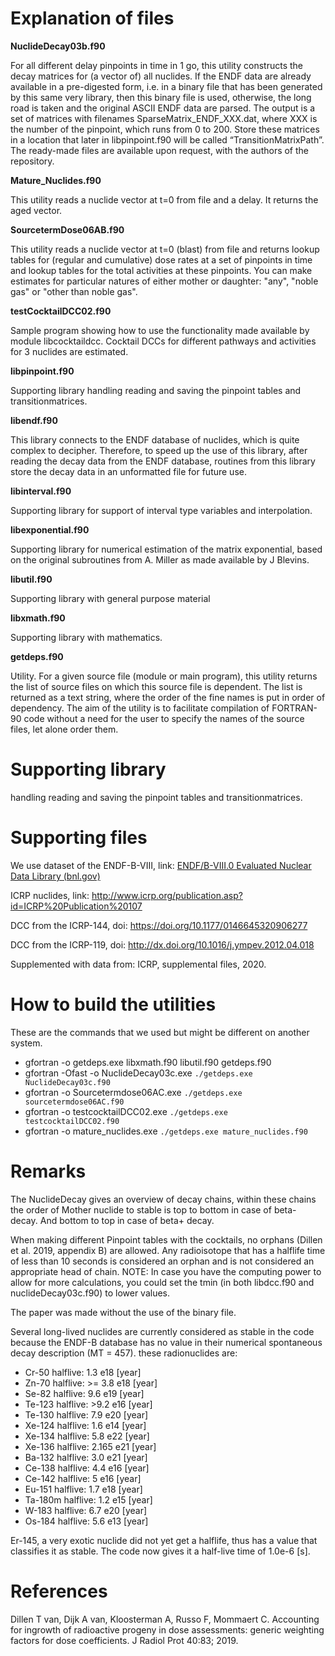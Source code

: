 # Explanation of files #


**NuclideDecay03b.f90**

For all different delay pinpoints in time in 1 go, this utility constructs the decay matrices for (a vector of) all nuclides. If the ENDF data are already available in a pre-digested form, i.e. in a binary file that has been generated by this same very library, then this binary file is used, otherwise, the long road is taken and the original ASCII ENDF data are parsed. The output is a set of matrices with filenames SparseMatrix_ENDF_XXX.dat, where XXX is the number of the pinpoint, which runs from 0 to 200. Store these matrices in a location that later in libpinpoint.f90 will be called “TransitionMatrixPath”.
The ready-made files are available upon request, with the authors of the repository.

**Mature_Nuclides.f90**

This utility reads a nuclide vector at t=0 from file and a delay. It returns the aged vector.

**SourcetermDose06AB.f90**

This utility reads a nuclide vector at t=0 (blast) from file and returns lookup tables for (regular and cumulative) dose rates at a set of pinpoints in time and lookup tables for the total activities at these pinpoints. You can make estimates for particular natures of either mother or daughter: "any", "noble gas" or "other than noble gas".

**testCocktailDCC02.f90**

Sample program showing how to use the functionality made available by module libcocktaildcc. Cocktail DCCs for different pathways and activities for 3 nuclides are estimated.

**libpinpoint.f90**

Supporting library handling reading and saving the pinpoint tables and transitionmatrices.

**libendf.f90**

This library connects to the ENDF database of nuclides, which is quite complex to decipher. Therefore, to speed up the use of this library, after reading the decay data from the ENDF database, routines from this library store the decay data in an unformatted file for future use.

**libinterval.f90**

Supporting library for support of interval type variables and interpolation.

**libexponential.f90**

Supporting library for numerical estimation of the matrix exponential, based on the original subroutines from A. Miller as made available by J Blevins.

**libutil.f90**

Supporting library with general purpose material

**libxmath.f90**

Supporting library with mathematics.

**getdeps.f90**

Utility. For a given source file (module or main program), this utility returns the list of source files on which this source file is dependent. The list is returned as a text string, where the order of the fine names is put in order of dependency. The aim of the utility is to facilitate compilation of FORTRAN-90 code without a need for the user to specify the names of the source files, let alone order them.

# Supporting library #
handling reading and saving the pinpoint tables and transitionmatrices.

# Supporting files #
We use dataset of the ENDF-B-VIII, link: [ENDF/B-VIII.0 Evaluated Nuclear Data Library (bnl.gov)](https://www.nndc.bnl.gov/endf-b8.0/)

ICRP nuclides, link: http://www.icrp.org/publication.asp?id=ICRP%20Publication%20107

DCC from the ICRP-144, doi: https://doi.org/10.1177/0146645320906277

DCC from the ICRP-119, doi: http://dx.doi.org/10.1016/j.ympev.2012.04.018

Supplemented with data from: ICRP, supplemental files, 2020.

# How to build the utilities #

These are the commands that we used but might be different on another system.

+	gfortran -o getdeps.exe libxmath.f90 libutil.f90 getdeps.f90
+	gfortran -Ofast -o NuclideDecay03c.exe `./getdeps.exe NuclideDecay03c.f90`
+	gfortran -o Sourcetermdose06AC.exe `./getdeps.exe sourcetermdose06AC.f90`
+	gfortran -o testcocktailDCC02.exe `./getdeps.exe testcocktailDCC02.f90`
+	gfortran -o mature_nuclides.exe `./getdeps.exe mature_nuclides.f90`

# Remarks #

The NuclideDecay gives an overview of decay chains, within these chains the order of Mother nuclide to stable is top to bottom in case of beta- decay. And bottom to top in case of beta+ decay.

When making different Pinpoint tables with the cocktails, no orphans (Dillen et al. 2019, appendix B) are allowed. Any radioisotope that has a halflife time of less than 10 seconds is considered an orphan and is not considered an appropriate head of chain. NOTE: In case you have the computing power to allow for more calculations, you could set the tmin (in both libdcc.f90 and nuclideDecay03c.f90) to lower values.

The paper was made without the use of the binary file.

Several long-lived nuclides are currently considered as stable in the code because the ENDF-B database has no value in their numerical spontaneous decay description (MT = 457). these radionuclides are:
+	Cr-50   halflive: 1.3    e18	[year]
+	Zn-70   halflive: >= 3.8 e18	[year]
+	Se-82   halflive: 9.6    e19	[year]
+	Te-123  halflive: >9.2   e16	[year]
+	Te-130  halflive: 7.9    e20	[year]
+	Xe-124  halflive: 1.6    e14	[year]
+	Xe-134  halflive: 5.8    e22	[year]
+	Xe-136  halflive: 2.165  e21	[year]
+	Ba-132  halflive: 3.0    e21	[year]
+	Ce-138  halflive: 4.4    e16	[year]
+	Ce-142  halflive: 5      e16	[year]
+	Eu-151  halflive: 1.7    e18	[year]
+	Ta-180m halflive: 1.2    e15	[year]
+	W-183   halflive: 6.7    e20	[year]
+	Os-184  halflive: 5.6    e13	[year]

Er-145, a very exotic nuclide did not yet get a halflife, thus has a value that classifies it as stable. The code now gives it a half-live time of 1.0e-6 [s].

# References #
Dillen T van, Dijk A van, Kloosterman A, Russo F, Mommaert C. Accounting for ingrowth of radioactive progeny in dose assessments: generic weighting factors for dose coefficients. J Radiol Prot 40:83; 2019.

